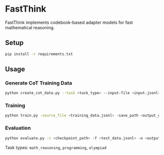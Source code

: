 # FastThink

FastThink implements codebook-based adapter models for fast mathematical reasoning.

## Setup

```bash
pip install -r requirements.txt
```

## Usage

### Generate CoT Training Data
```bash
python create_cot_data.py --task <task_type> --input-file <input.jsonl> --output-file <output.jsonl>
```

### Training
```bash
python train.py -source_file <training_data.jsonl> -save_path <output_dir>
```

### Evaluation
```bash
python evaluate.py -c <checkpoint_path> -f <test_data.jsonl> -o <output.jsonl> -t <task_type>
```


Task types: `math_reasoning`, `programming`, `olympiad`